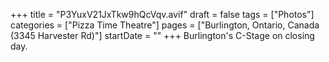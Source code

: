 +++
title = "P3YuxV21JxTkw9hQcVqv.avif"
draft = false
tags = ["Photos"]
categories = ["Pizza Time Theatre"]
pages = ["Burlington, Ontario, Canada (3345 Harvester Rd)"]
startDate = ""
+++
Burlington's C-Stage on closing day.
